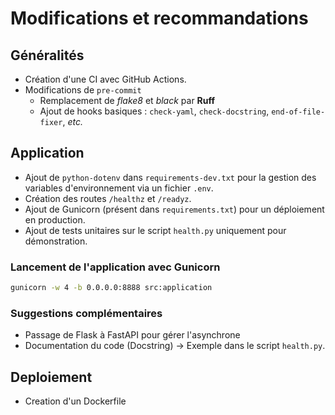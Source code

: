 # Modifications et recommandations

## Généralités

- Création d'une CI avec GitHub Actions.
- Modifications de `pre-commit`
    - Remplacement de _flake8_ et _black_ par __Ruff__
    - Ajout de hooks basiques : `check-yaml`, `check-docstring`, `end-of-file-fixer`, _etc._

## Application

- Ajout de `python-dotenv` dans `requirements-dev.txt` pour la gestion des variables d'environnement via un fichier `.env`.
- Création des routes `/healthz` et `/readyz`.
- Ajout de Gunicorn (présent dans `requirements.txt`) pour un déploiement en production.
- Ajout de tests unitaires sur le script `health.py` uniquement pour démonstration.

### Lancement de l'application avec Gunicorn

```bash
gunicorn -w 4 -b 0.0.0.0:8888 src:application
```
### Suggestions complémentaires

- Passage de Flask à FastAPI pour gérer l'asynchrone
- Documentation du code (Docstring) -> Exemple dans le script `health.py`.

## Deploiement

- Creation d'un Dockerfile
